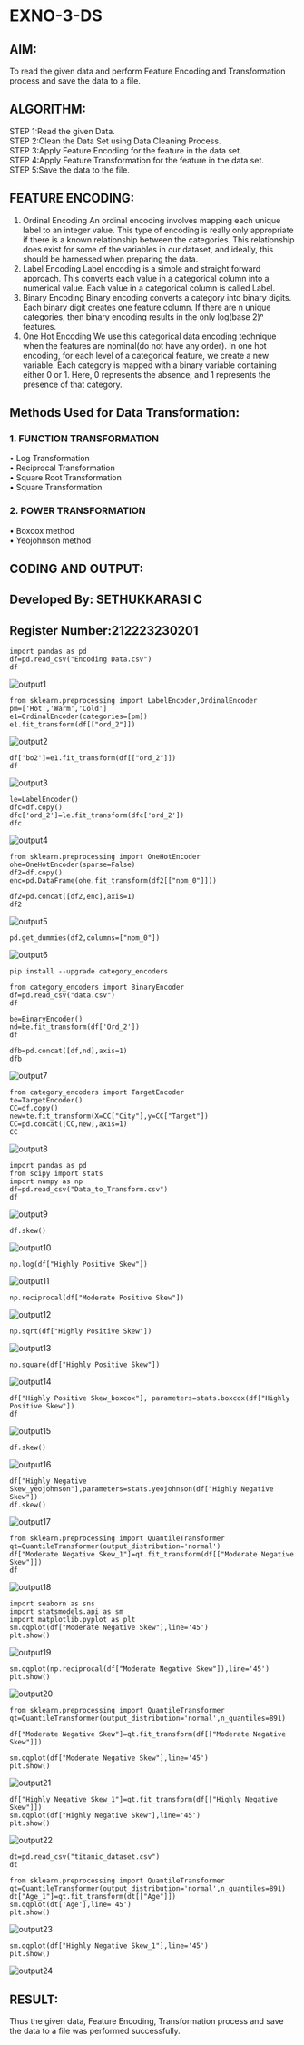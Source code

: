 # EXNO-3-DS

## AIM:
To read the given data and perform Feature Encoding and Transformation process and save the data to a file.

## ALGORITHM:
STEP 1:Read the given Data.<br>
STEP 2:Clean the Data Set using Data Cleaning Process.<br>
STEP 3:Apply Feature Encoding for the feature in the data set.<br>
STEP 4:Apply Feature Transformation for the feature in the data set.<br>
STEP 5:Save the data to the file.

## FEATURE ENCODING:
1. Ordinal Encoding
An ordinal encoding involves mapping each unique label to an integer value. This type of encoding is really only appropriate if there is a known relationship between the categories. This relationship does exist for some of the variables in our dataset, and ideally, this should be harnessed when preparing the data.
2. Label Encoding
Label encoding is a simple and straight forward approach. This converts each value in a categorical column into a numerical value. Each value in a categorical column is called Label.
3. Binary Encoding
Binary encoding converts a category into binary digits. Each binary digit creates one feature column. If there are n unique categories, then binary encoding results in the only log(base 2)ⁿ features.
4. One Hot Encoding
We use this categorical data encoding technique when the features are nominal(do not have any order). In one hot encoding, for each level of a categorical feature, we create a new variable. Each category is mapped with a binary variable containing either 0 or 1. Here, 0 represents the absence, and 1 represents the presence of that category.

## Methods Used for Data Transformation:
  ### 1. FUNCTION TRANSFORMATION
• Log Transformation<br>
• Reciprocal Transformation<br>
• Square Root Transformation<br>
• Square Transformation
  ### 2. POWER TRANSFORMATION
• Boxcox method<br>
• Yeojohnson method

## CODING AND OUTPUT:
  <h2>Developed By: SETHUKKARASI C</h2>
  <h2>Register Number:212223230201</h2>

  ```
  import pandas as pd
  df=pd.read_csv("Encoding Data.csv")
  df
  ```

  ![output1](/o1.png)

  ```
  from sklearn.preprocessing import LabelEncoder,OrdinalEncoder
  pm=['Hot','Warm','Cold']
  e1=OrdinalEncoder(categories=[pm])
  e1.fit_transform(df[["ord_2"]])
  ```

  ![output2](/o2.png)

  ```
  df['bo2']=e1.fit_transform(df[["ord_2"]])
  df
  ```

  ![output3](/o3.png)

  ```
  le=LabelEncoder()
  dfc=df.copy()
  dfc['ord_2']=le.fit_transform(dfc['ord_2'])
  dfc
  ```

  ![output4](/o4.png)

  ```
  from sklearn.preprocessing import OneHotEncoder
  ohe=OneHotEncoder(sparse=False)
  df2=df.copy()
  enc=pd.DataFrame(ohe.fit_transform(df2[["nom_0"]]))
  ```

  ```
  df2=pd.concat([df2,enc],axis=1)
  df2
  ```

  ![output5](/o5.png)

  ```
  pd.get_dummies(df2,columns=["nom_0"])
  ```

  ![output6](/o6.png)

  ```
  pip install --upgrade category_encoders
  ```

  ```
  from category_encoders import BinaryEncoder
  df=pd.read_csv("data.csv")
  df
  ```

  ```
  be=BinaryEncoder()
  nd=be.fit_transform(df['Ord_2'])
  df
  ```

  ```
  dfb=pd.concat([df,nd],axis=1)
  dfb
  ```

  ![output7](/o7.png)

  ```
  from category_encoders import TargetEncoder
  te=TargetEncoder()
  CC=df.copy()
  new=te.fit_transform(X=CC["City"],y=CC["Target"])
  CC=pd.concat([CC,new],axis=1)
  CC
  ```

  ![output8](/o8.png)

  ```
  import pandas as pd
  from scipy import stats
  import numpy as np
  df=pd.read_csv("Data_to_Transform.csv")
  df
  ```

  ![output9](/o9.png)

  ```
  df.skew()
  ```

  ![output10](/o10.png)

  ```
  np.log(df["Highly Positive Skew"])
  ```

  ![output11](/o11.png)

  ```
  np.reciprocal(df["Moderate Positive Skew"])
  ```

  ![output12](/o12.png)

  ```
  np.sqrt(df["Highly Positive Skew"])
  ```

  ![output13](/o13.png)

  ```
  np.square(df["Highly Positive Skew"])
  ```

  ![output14](/o14.png)

  ```
  df["Highly Positive Skew_boxcox"], parameters=stats.boxcox(df["Highly Positive Skew"])
  df
  ```

  ![output15](/o15.png)

  ```
  df.skew()
  ```

  ![output16](/o16.png)

  ```
  df["Highly Negative Skew_yeojohnson"],parameters=stats.yeojohnson(df["Highly Negative Skew"])
  df.skew()
  ```

  ![output17](/o17.png)

  ```
  from sklearn.preprocessing import QuantileTransformer
  qt=QuantileTransformer(output_distribution='normal')
  df["Moderate Negative Skew_1"]=qt.fit_transform(df[["Moderate Negative Skew"]])
  df
  ```

  ![output18](/o18.png)

  ```
  import seaborn as sns
  import statsmodels.api as sm
  import matplotlib.pyplot as plt
  sm.qqplot(df["Moderate Negative Skew"],line='45')
  plt.show()
  ```

  ![output19](/o19.png)

  ```
  sm.qqplot(np.reciprocal(df["Moderate Negative Skew"]),line='45')
  plt.show()
  ```

  ![output20](/o20.png)

  ```
  from sklearn.preprocessing import QuantileTransformer
  qt=QuantileTransformer(output_distribution='normal',n_quantiles=891)

  df["Moderate Negative Skew"]=qt.fit_transform(df[["Moderate Negative Skew"]])

  sm.qqplot(df["Moderate Negative Skew"],line='45')
  plt.show()
  ```

  ![output21](/o21.png)

  ```
  df["Highly Negative Skew_1"]=qt.fit_transform(df[["Highly Negative Skew"]])
  sm.qqplot(df["Highly Negative Skew"],line='45')
  plt.show()
  ```

  ![output22](/o22.png)
  
  ```
  dt=pd.read_csv("titanic_dataset.csv")
  dt
  ```

  ```
  from sklearn.preprocessing import QuantileTransformer
  qt=QuantileTransformer(output_distribution='normal',n_quantiles=891)
  dt["Age_1"]=qt.fit_transform(dt[["Age"]])
  sm.qqplot(dt['Age'],line='45') 
  plt.show()
  ```

  ![output23](/o23.png)

  ```
  sm.qqplot(df["Highly Negative Skew_1"],line='45')
  plt.show()
  ```

  ![output24](/o24.png)



## RESULT:
  Thus the given data, Feature Encoding, Transformation process and save the data to a file was performed successfully.

       
